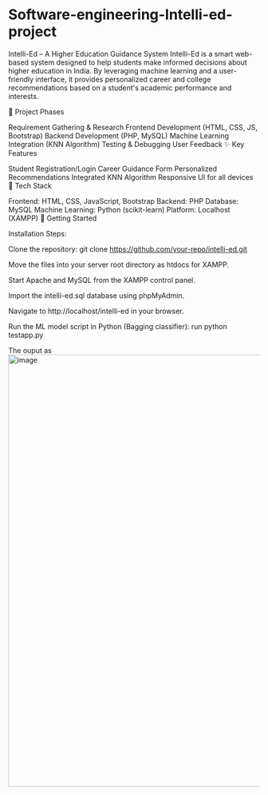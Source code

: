 # Software-engineering-Intelli-ed-project
Intelli-Ed – A Higher Education Guidance System
Intelli-Ed is a smart web-based system designed to help students make informed decisions about higher education in India. By leveraging machine learning and a user-friendly interface, it provides personalized career and college recommendations based on a student's academic performance and interests.

📅 Project Phases

Requirement Gathering & Research
Frontend Development (HTML, CSS, JS, Bootstrap)
Backend Development (PHP, MySQL)
Machine Learning Integration (KNN Algorithm)
Testing & Debugging
User Feedback
✨ Key Features

Student Registration/Login
Career Guidance Form
Personalized Recommendations
Integrated KNN Algorithm
Responsive UI for all devices
🔧 Tech Stack

Frontend: HTML, CSS, JavaScript, Bootstrap
Backend: PHP
Database: MySQL
Machine Learning: Python (scikit-learn)
Platform: Localhost (XAMPP)
🚀 Getting Started

Installation Steps:

Clone the repository: git clone https://github.com/your-repo/intelli-ed.git

Move the files into your server root directory as htdocs for XAMPP.

Start Apache and MySQL from the XAMPP control panel.

Import the intelli-ed.sql database using phpMyAdmin.

Navigate to http://localhost/intelli-ed in your browser.

Run the ML model script in Python (Bagging classifier): run python testapp.py

The ouput as
<img width="1893" height="865" alt="image" src="https://github.com/user-attachments/assets/ec27c8ee-4757-46e8-a59e-44e931a1894b" />

